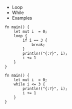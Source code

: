 * Loop
* While 
* Examples 
```
fn main() {
    let mut i  = 0;
    loop {
        if i == 3 {
            break;
        }
        println!("{:?}", i);
        i += 1
    }
}
```

```
fn main() {
    let mut i  = 0;
    while i <= 3 {
        println!("{:?}", i);
        i += 1
    }
}
```